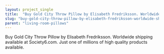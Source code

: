 ```yaml
---
layout: project_single
title:  "Buy Gold City Throw Pillow by Elisabeth Fredriksson. Worldwide shipping available at Society6.com. Just one of millions of high quality products available."
slug: "buy-gold-city-throw-pillow-by-elisabeth-fredriksson-worldwide-shipping-available-at-society6com-just"
parent: "living-room-pillows"
---
```

Buy Gold City Throw Pillow by Elisabeth Fredriksson. Worldwide shipping available at Society6.com. Just one of millions of high quality products available.